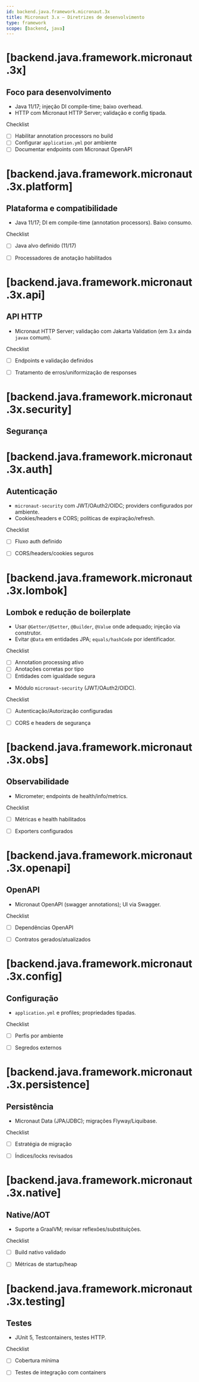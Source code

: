 ```yaml
---
id: backend.java.framework.micronaut.3x
title: Micronaut 3.x — Diretrizes de desenvolvimento
type: framework
scope: [backend, java]
---
```


# <!-- desc: DI em compile-time; leve e rápido; ideal para microserviços. -->
# [backend.java.framework.micronaut.3x]
## Foco para desenvolvimento

- Java 11/17; injeção DI compile-time; baixo overhead.
- HTTP com Micronaut HTTP Server; validação e config tipada.

Checklist
- [ ] Habilitar annotation processors no build
- [ ] Configurar `application.yml` por ambiente
- [ ] Documentar endpoints com Micronaut OpenAPI

# [backend.java.framework.micronaut.3x.platform]
## Plataforma e compatibilidade

- Java 11/17; DI em compile-time (annotation processors). Baixo consumo.

Checklist
- [ ] Java alvo definido (11/17)
- [ ] Processadores de anotação habilitados


# [backend.java.framework.micronaut.3x.api]
## API HTTP

- Micronaut HTTP Server; validação com Jakarta Validation (em 3.x ainda `javax` comum).

Checklist
- [ ] Endpoints e validação definidos
- [ ] Tratamento de erros/uniformização de responses


# [backend.java.framework.micronaut.3x.security]
## Segurança

# [backend.java.framework.micronaut.3x.auth]
## Autenticação

- `micronaut-security` com JWT/OAuth2/OIDC; providers configurados por ambiente.
- Cookies/headers e CORS; políticas de expiração/refresh.

Checklist
- [ ] Fluxo auth definido
- [ ] CORS/headers/cookies seguros


# [backend.java.framework.micronaut.3x.lombok]
## Lombok e redução de boilerplate

- Usar `@Getter/@Setter`, `@Builder`, `@Value` onde adequado; injeção via construtor.
- Evitar `@Data` em entidades JPA; `equals/hashCode` por identificador.

Checklist
- [ ] Annotation processing ativo
- [ ] Anotações corretas por tipo
- [ ] Entidades com igualdade segura

- Módulo `micronaut-security` (JWT/OAuth2/OIDC).

Checklist
- [ ] Autenticação/Autorização configuradas
- [ ] CORS e headers de segurança


# [backend.java.framework.micronaut.3x.obs]
## Observabilidade

- Micrometer; endpoints de health/info/metrics.

Checklist
- [ ] Métricas e health habilitados
- [ ] Exporters configurados


# [backend.java.framework.micronaut.3x.openapi]
## OpenAPI

- Micronaut OpenAPI (swagger annotations); UI via Swagger.

Checklist
- [ ] Dependências OpenAPI
- [ ] Contratos gerados/atualizados


# [backend.java.framework.micronaut.3x.config]
## Configuração

- `application.yml` e profiles; propriedades tipadas.

Checklist
- [ ] Perfis por ambiente
- [ ] Segredos externos


# [backend.java.framework.micronaut.3x.persistence]
## Persistência

- Micronaut Data (JPA/JDBC); migrações Flyway/Liquibase.

Checklist
- [ ] Estratégia de migração
- [ ] Índices/locks revisados


# [backend.java.framework.micronaut.3x.native]
## Native/AOT

- Suporte a GraalVM; revisar reflexões/substituições.

Checklist
- [ ] Build nativo validado
- [ ] Métricas de startup/heap


# [backend.java.framework.micronaut.3x.testing]
## Testes

- JUnit 5, Testcontainers, testes HTTP.

Checklist
- [ ] Cobertura mínima
- [ ] Testes de integração com containers

